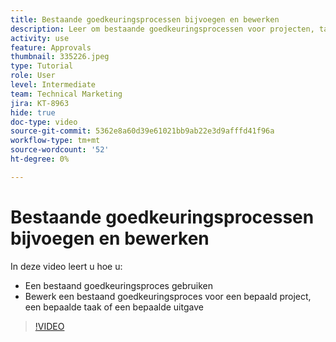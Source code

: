 ```yaml
---
title: Bestaande goedkeuringsprocessen bijvoegen en bewerken
description: Leer om bestaande goedkeuringsprocessen voor projecten, taken, of kwesties in te gebruiken en uit te geven  [!DNL  Workfront].
activity: use
feature: Approvals
thumbnail: 335226.jpeg
type: Tutorial
role: User
level: Intermediate
team: Technical Marketing
jira: KT-8963
hide: true
doc-type: video
source-git-commit: 5362e8a60d39e61021bb9ab22e3d9afffd41f96a
workflow-type: tm+mt
source-wordcount: '52'
ht-degree: 0%

---
```


# Bestaande goedkeuringsprocessen bijvoegen en bewerken

In deze video leert u hoe u:

* Een bestaand goedkeuringsproces gebruiken
* Bewerk een bestaand goedkeuringsproces voor een bepaald project, een bepaalde taak of een bepaalde uitgave

>[!VIDEO](https://video.tv.adobe.com/v/335226/?quality=12&learn=on)

<!---
learn more URLS
--->
